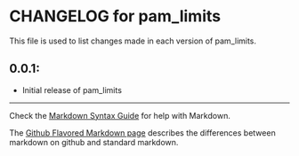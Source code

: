 # CHANGELOG for pam_limits

This file is used to list changes made in each version of pam_limits.

## 0.0.1:

* Initial release of pam_limits

- - - 
Check the [Markdown Syntax Guide](http://daringfireball.net/projects/markdown/syntax) for help with Markdown.

The [Github Flavored Markdown page](http://github.github.com/github-flavored-markdown/) describes the differences between markdown on github and standard markdown.
